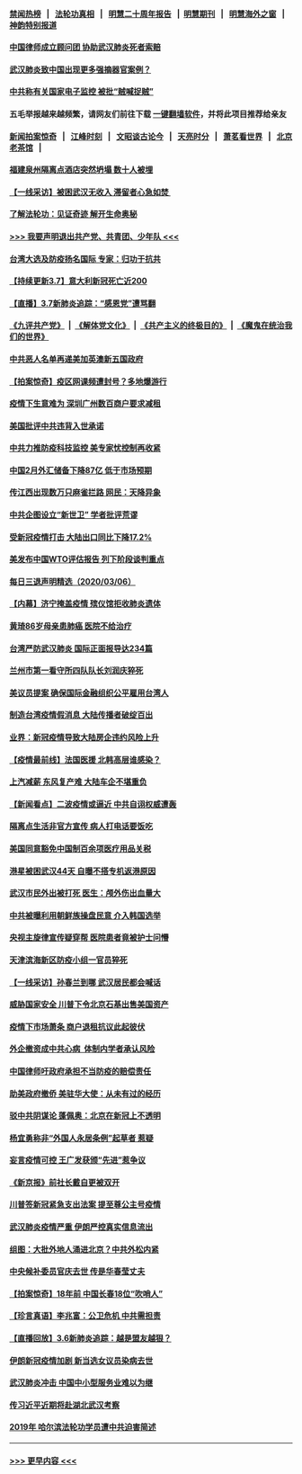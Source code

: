 #### [禁闻热榜](热点新闻.md?=0)  &nbsp;&nbsp;|&nbsp;&nbsp; [法轮功真相](https://github.com/gfw-breaker/truth/blob/master/README.md?=0) &nbsp;&nbsp;|&nbsp;&nbsp; [明慧二十周年报告](https://github.com/gfw-breaker/mh-reports/blob/master/README.md?=0) &nbsp;&nbsp;|&nbsp;&nbsp;[明慧期刊](https://github.com/gfw-breaker/mh-qikan) &nbsp;&nbsp;|&nbsp;&nbsp; [明慧海外之窗](https://github.com/gfw-breaker/mh-news/blob/master/README.md?=0) &nbsp;&nbsp;|&nbsp;&nbsp; [神韵特别报道](https://github.com/gfw-breaker/mh-news/blob/master/shenyun.md?=0)
#### [中国律师成立顾问团 协助武汉肺炎死者索赔](../pages/nsc413/n11923117.md?t=03080203) 
#### [武汉肺炎致中国出现更多强摘器官案例？](../pages/nsc413/n11923089.md?t=03080203) 
#### [中共称有关国家电子监控 被批“贼喊捉贼”](../pages/nsc413/n11922877.md?t=03080203) 
#### 五毛举报越来越频繁，请网友们前往下载 [一键翻墙软件](https://github.com/gfw-breaker/ssr-accounts)，并将此项目推荐给亲友
#### [新闻拍案惊奇](https://github.com/gfw-breaker/banned-news/blob/master/pages/link4.md) &nbsp;&nbsp;|&nbsp;&nbsp; [江峰时刻](https://github.com/gfw-breaker/banned-news/blob/master/pages/link4.md) &nbsp;&nbsp;|&nbsp;&nbsp; [文昭谈古论今](https://github.com/gfw-breaker/banned-news/blob/master/pages/link4.md) &nbsp;&nbsp;|&nbsp;&nbsp; [天亮时分](https://github.com/gfw-breaker/banned-news/blob/master/pages/link4.md) &nbsp;&nbsp;|&nbsp;&nbsp; [萧茗看世界](https://github.com/gfw-breaker/banned-news/blob/master/pages/link4.md) &nbsp;&nbsp;|&nbsp;&nbsp; [北京老茶馆](https://github.com/gfw-breaker/banned-news/blob/master/pages/link4.md) &nbsp;&nbsp;|&nbsp;&nbsp; 
#### [福建泉州隔离点酒店突然坍塌 数十人被埋](../pages/nsc413/n11922826.md?t=03080203) 
#### [【一线采访】被困武汉无收入 滞留者心急如焚 ](../pages/nsc413/n11922709.md?t=03080203) 
#### [了解法轮功：见证奇迹 解开生命奥秘](../pages/nsc413/n11922778.md?t=03080203) 
#### [>>> 我要声明退出共产党、共青团、少年队 <<<](https://github.com/begood0513/goodnews/blob/master/quit/letter.md) 
#### [台湾大选及防疫扬名国际 专家：归功于抗共](../pages/nsc413/n11921955.md?t=03080203) 
#### [【持续更新3.7】意大利新冠死亡近200](../pages/nsc413/n11921647.md?t=03080203) 
#### [【直播】3.7新肺炎追踪：“感恩党”遭骂翻](../pages/nsc413/n11922690.md?t=03080203) 
#### [《九评共产党》](https://github.com/begood0513/9ping.md/blob/master/README.md) &nbsp;|&nbsp; [《解体党文化》](../../../../jtdwh.md/blob/master/README.md)  &nbsp;|&nbsp; [《共产主义的终极目的》](../../../../gczydzjmd.md/blob/master/README.md) &nbsp;|&nbsp; [《魔鬼在统治我们的世界》](../../../../mgztzwmdsj.md/blob/master/README.md) 
#### [中共恶人名单再递美加英澳新五国政府](../pages/nsc413/n11922727.md?t=03080203) 
#### [【拍案惊奇】疫区网课频遭封号？多地爆游行](../pages/nsc413/n11921679.md?t=03080203) 
#### [疫情下生意难为 深圳广州数百商户要求减租](../pages/nsc413/n11922392.md?t=03080203) 
#### [美国批评中共违背入世承诺](../pages/nsc413/n11922430.md?t=03080203) 
#### [中共力推防疫科技监控 美专家忧控制再收紧](../pages/nsc413/n11922329.md?t=03080203) 
#### [中国2月外汇储备下降87亿 低于市场预期](../pages/nsc413/n11922091.md?t=03080203) 
#### [传江西出现数万只麻雀拦路 网民：天降异象](../pages/nsc413/n11922160.md?t=03080203) 
#### [中共企图设立“新世卫” 学者批评荒谬](../pages/nsc413/n11921839.md?t=03080203) 
#### [受新冠疫情打击 大陆出口同比下降17.2%](../pages/nsc413/n11921736.md?t=03080203) 
#### [美发布中国WTO评估报告 列下阶段谈判重点](../pages/nsc413/n11921572.md?t=03080203) 
#### [每日三退声明精选（2020/03/06）](../pages/nsc413/n11921953.md?t=03080203) 
#### [【内幕】济宁掩盖疫情 殡仪馆拒收肺炎遗体](../pages/nsc413/n11917871.md?t=03080203) 
#### [黄琦86岁母亲患肺癌 医院不给治疗](../pages/nsc413/n11921840.md?t=03080203) 
#### [台湾严防武汉肺炎 国际正面报导达234篇](../pages/nsc413/n11921737.md?t=03080203) 
#### [兰州市第一看守所四队队长刘润庆猝死](../pages/nsc413/n11920358.md?t=03080203) 
#### [美议员提案 确保国际金融组织公平雇用台湾人](../pages/nsc413/n11921691.md?t=03080203) 
#### [制造台湾疫情假消息 大陆传播者破绽百出](../pages/nsc413/n11921050.md?t=03080203) 
#### [业界：新冠疫情导致大陆房企违约风险上升](../pages/nsc413/n11921549.md?t=03080203) 
#### [【疫情最前线】法国医援 北韩高层谁感染？](../pages/nsc413/n11920850.md?t=03080203) 
#### [上汽减薪 东风复产难 大陆车企不堪重负](../pages/nsc413/n11921202.md?t=03080203) 
#### [【新闻看点】二波疫情或逼近 中共自诩权威遭轰](../pages/nsc413/n11920942.md?t=03080203) 
#### [隔离点生活非官方宣传 病人打电话要饭吃](../pages/nsc413/n11921264.md?t=03080203) 
#### [美国同意豁免中国制百余项医疗用品关税](../pages/nsc413/n11921400.md?t=03080203) 
#### [港星被困武汉44天 自曝不搭专机返港原因](../pages/nsc413/n11920926.md?t=03080203) 
#### [武汉市民外出被打死 医生：颅外伤出血量大](../pages/nsc413/n11921303.md?t=03080203) 
#### [中共被曝利用朝鲜族操盘民意 介入韩国选举](../pages/nsc413/n11921006.md?t=03080203) 
#### [央视主旋律宣传疑穿帮 医院患者竟被护士问懵](../pages/nsc413/n11921219.md?t=03080203) 
#### [天津滨海新区防疫小组一官员猝死](../pages/nsc413/n11921205.md?t=03080203) 
#### [【一线采访】孙春兰到哪 武汉居民都会喊话](../pages/nsc413/n11920952.md?t=03080203) 
#### [威胁国家安全 川普下令北京石基出售美国资产](../pages/nsc413/n11921036.md?t=03080203) 
#### [疫情下市场萧条 商户退租抗议此起彼伏](../pages/nsc413/n11921021.md?t=03080203) 
#### [外企撤资成中共心病  体制内学者承认风险](../pages/nsc413/n11920805.md?t=03080203) 
#### [中国律师吁政府承担不当防疫的赔偿责任](../pages/nsc413/n11920309.md?t=03080203) 
#### [助美政府撤侨 美驻华大使：从未有过的经历](../pages/nsc413/n11920832.md?t=03080203) 
#### [驳中共阴谋论 蓬佩奥：北京在新冠上不透明](../pages/nsc413/n11920846.md?t=03080203) 
#### [杨宜勇称非“外国人永居条例”起草者 惹疑](../pages/nsc413/n11920792.md?t=03080203) 
#### [妄言疫情可控 王广发获颁“先进”惹争议](../pages/nsc413/n11920693.md?t=03080203) 
#### [《新京报》前社长戴自更被双开](../pages/nsc413/n11920689.md?t=03080203) 
#### [川普签新冠紧急支出法案 提至尊公主号疫情](../pages/nsc413/n11920654.md?t=03080203) 
#### [武汉肺炎疫情严重 伊朗严控真实信息流出](../pages/nsc413/n11920458.md?t=03080203) 
#### [组图：大批外地人涌进北京？中共外松内紧](../pages/nsc413/n11918025.md?t=03080203) 
#### [中央候补委员官庆去世 传是华春莹丈夫](../pages/nsc413/n11920481.md?t=03080203) 
#### [【拍案惊奇】18年前 中国长春18位“吹哨人”](../pages/nsc413/n11918988.md?t=03080203) 
#### [【珍言真语】李兆富：公卫危机 中共需担责](../pages/nsc413/n11920422.md?t=03080203) 
#### [【直播回放】3.6新肺炎追踪：越是盟友越狠？](../pages/nsc413/n11920274.md?t=03080203) 
#### [伊朗新冠疫情加剧 新当选女议员染病去世](../pages/nsc413/n11920353.md?t=03080203) 
#### [武汉肺炎冲击 中国中小型服务业难以为继](../pages/nsc413/n11920169.md?t=03080203) 
#### [传习近平近期将赴湖北武汉考察](../pages/nsc413/n11918779.md?t=03080203) 
#### [2019年 哈尔滨法轮功学员遭中共迫害简述](../pages/nsc413/n11919729.md?t=03080203) 

----
#### [ >>> 更早内容 <<< ](../indexes/nsc413-earlier.md)
